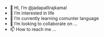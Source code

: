 - 👋 Hi, I’m @jadapallirajkamal
- 👀 I’m interested in life
- 🌱 I’m currently learning comunter language
- 💞️ I’m looking to collaborate on ...
- 📫 How to reach me ...

<!---
jadapallirajkamal/jadapallirajkamal is a ✨ special ✨ repository because its `README.md` (this file) appears on your GitHub profile.
You can click the Preview link to take a look at your changes.
--->
